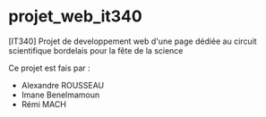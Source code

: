 # projet_web_it340
[IT340] Projet de developpement web d'une page dédiée au circuit scientifique bordelais pour la fête de la science

Ce projet est fais par :

- Alexandre ROUSSEAU
- Imane Benelmamoun
- Rémi MACH